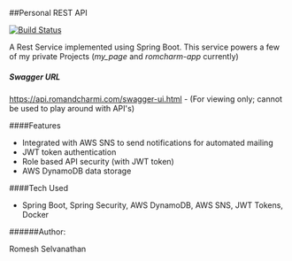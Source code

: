 ##Personal REST API

[![Build Status](https://travis-ci.org/rselvanathan/romcharm-rest.svg?branch=master)](https://travis-ci.org/rselvanathan/romcharm-rest)

A Rest Service implemented using Spring Boot. This service powers a few of my private Projects (_my_page_ and _romcharm-app_ 
currently)

##### Swagger URL 
https://api.romandcharmi.com/swagger-ui.html - 
(For viewing only; cannot be used to play around with API's)

####Features
 - Integrated with AWS SNS to send notifications for automated mailing
 - JWT token authentication
 - Role based API security (with JWT token)
 - AWS DynamoDB data storage
 
####Tech Used 
 - Spring Boot, Spring Security, AWS DynamoDB, AWS SNS, JWT Tokens, Docker

######Author:

Romesh Selvanathan